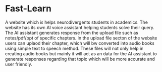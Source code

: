 # Fast-Learn
A website which is helps neurodivergents students in academics. The website has its own AI voice assistant helping students solve their query. The AI assistant generates response from the upload file such as notes/pdf/ppt of specific chapters. 
In the upload file secton of the website users can uplaod their chapter, which will bw converted into audio books using simple text to speech method.
These files will not only help in creating audio books but mainly it will act as an data for the AI assistant to generate responses regarding that topic which will be more accurate and user friendly.

